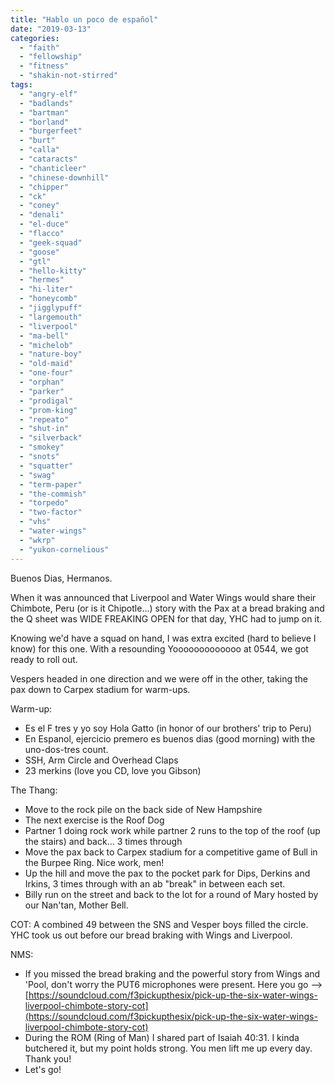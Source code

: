 ```yaml
---
title: "Hablo un poco de español"
date: "2019-03-13"
categories: 
  - "faith"
  - "fellowship"
  - "fitness"
  - "shakin-not-stirred"
tags: 
  - "angry-elf"
  - "badlands"
  - "bartman"
  - "borland"
  - "burgerfeet"
  - "burt"
  - "calla"
  - "cataracts"
  - "chanticleer"
  - "chinese-downhill"
  - "chipper"
  - "ck"
  - "coney"
  - "denali"
  - "el-duce"
  - "flacco"
  - "geek-squad"
  - "goose"
  - "gtl"
  - "hello-kitty"
  - "hermes"
  - "hi-liter"
  - "honeycomb"
  - "jigglypuff"
  - "largemouth"
  - "liverpool"
  - "ma-bell"
  - "michelob"
  - "nature-boy"
  - "old-maid"
  - "one-four"
  - "orphan"
  - "parker"
  - "prodigal"
  - "prom-king"
  - "repeato"
  - "shut-in"
  - "silverback"
  - "smokey"
  - "snots"
  - "squatter"
  - "swag"
  - "term-paper"
  - "the-commish"
  - "torpedo"
  - "two-factor"
  - "vhs"
  - "water-wings"
  - "wkrp"
  - "yukon-cornelious"
---
```


Buenos Dias, Hermanos.

When it was announced that Liverpool and Water Wings would share their Chimbote, Peru (or is it Chipotle...) story with the Pax at a bread braking and the Q sheet was WIDE FREAKING OPEN for that day, YHC had to jump on it.

Knowing we'd have a squad on hand, I was extra excited (hard to believe I know) for this one. With a resounding Yooooooooooooo at 0544, we got ready to roll out.

Vespers headed in one direction and we were off in the other, taking the pax down to Carpex stadium for warm-ups.

Warm-up:

- Es el F tres y yo soy Hola Gatto (in honor of our brothers' trip to Peru)
- En Espanol, ejercicio premero es buenos dias (good morning) with the uno-dos-tres count.
- SSH, Arm Circle and Overhead Claps
- 23 merkins (love you CD, love you Gibson)

The Thang:

- Move to the rock pile on the back side of New Hampshire
- The next exercise is the Roof Dog
- Partner 1 doing rock work while partner 2 runs to the top of the roof (up the stairs) and back... 3 times through
- Move the pax back to Carpex stadium for a competitive game of Bull in the Burpee Ring. Nice work, men!
- Up the hill and move the pax to the pocket park for Dips, Derkins and Irkins, 3 times through with an ab "break" in between each set.
- Billy run on the street and back to the lot for a round of Mary hosted by our Nan'tan, Mother Bell.

COT: A combined 49 between the SNS and Vesper boys filled the circle. YHC took us out before our bread braking with Wings and Liverpool.

NMS:

- If you missed the bread braking and the powerful story from Wings and 'Pool, don't worry the PUT6 microphones were present. Here you go --> [https://soundcloud.com/f3pickupthesix/pick-up-the-six-water-wings-liverpool-chimbote-story-cot](https://soundcloud.com/f3pickupthesix/pick-up-the-six-water-wings-liverpool-chimbote-story-cot)
- During the ROM (Ring of Man) I shared part of Isaiah 40:31. I kinda butchered it, but my point holds strong. You men lift me up every day. Thank you!
- Let's go!
